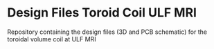 # Design Files Toroid Coil ULF MRI
Repository containing the design files (3D and PCB schematic) for the toroidal volume coil at ULF MRI
